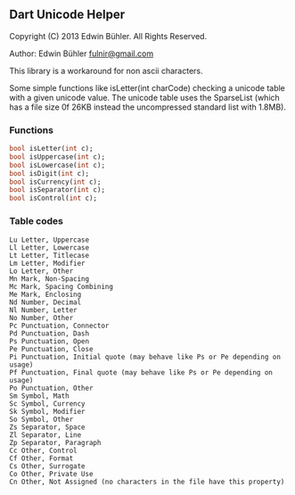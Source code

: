 Dart Unicode Helper
---

Copyright (C) 2013 Edwin Bühler. All Rights Reserved.

Author: Edwin Bühler <fulnir@gmail.com>

This library is a workaround for non ascii characters.

Some simple functions like isLetter(int charCode) checking a unicode table with a given unicode
value. The unicode table uses the SparseList (which has a file size 0f 26KB instead the uncompressed standard list with 1.8MB).

### Functions

```dart
bool isLetter(int c);
bool isUppercase(int c);
bool isLowercase(int c);
bool isDigit(int c);
bool isCurrency(int c);
bool isSeparator(int c);
bool isControl(int c);
```

### Table codes

```
Lu Letter, Uppercase
Ll Letter, Lowercase
Lt Letter, Titlecase
Lm Letter, Modifier
Lo Letter, Other
Mn Mark, Non-Spacing
Mc Mark, Spacing Combining
Me Mark, Enclosing
Nd Number, Decimal
Nl Number, Letter
No Number, Other
Pc Punctuation, Connector
Pd Punctuation, Dash
Ps Punctuation, Open
Pe Punctuation, Close
Pi Punctuation, Initial quote (may behave like Ps or Pe depending on usage)
Pf Punctuation, Final quote (may behave like Ps or Pe depending on usage)
Po Punctuation, Other
Sm Symbol, Math
Sc Symbol, Currency
Sk Symbol, Modifier
So Symbol, Other
Zs Separator, Space
Zl Separator, Line
Zp Separator, Paragraph
Cc Other, Control
Cf Other, Format
Cs Other, Surrogate
Co Other, Private Use
Cn Other, Not Assigned (no characters in the file have this property)
```
